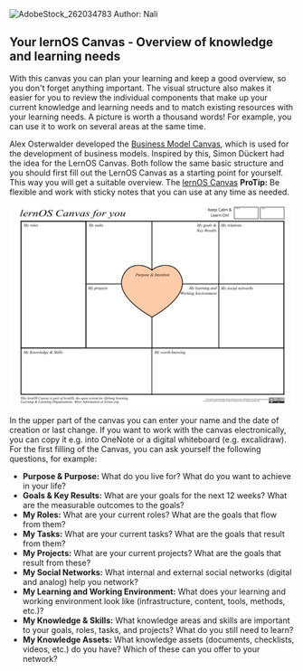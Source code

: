 
![AdobeStock_262034783](https://user-images.githubusercontent.com/117161147/205623406-5585277b-28cc-4203-8834-d681cc14ae12.jpeg)
Author: Nali


## Your lernOS Canvas - Overview of knowledge and learning needs

With this canvas you can plan your learning and keep a good overview, so you don't forget anything important.
The visual structure also makes it easier for you to review the individual components that make up your current knowledge and learning needs and to match existing resources with your learning needs. A picture is worth a thousand words!
For example, you can use it to work on several areas at the same time.

Alex Osterwalder developed the [Business Model Canvas](https://en.wikipedia.org/wiki/Business_Model_Canvas), which is used for the development of business models. Inspired by this, Simon Dückert had the idea for the LernOS Canvas.
Both follow the same basic structure and you should first fill out the LernOS Canvas as a starting point for yourself. This way you will get a suitable overview.
The [lernOS Canvas](https://raw.githubusercontent.com/cogneon/lernos-zettelkasten/main/en/src/images/lernOS-Canvas-for-you-Canvas-de.png)
**ProTip:** Be flexible and work with sticky notes that you can use at any time as needed.

![lernOS Canvas](images/lernOS-Canvas-for-you-Canvas-de.png)

In the upper part of the canvas you can enter your name and the date of creation or last change. If you want to work with the canvas electronically, you can copy it e.g. into OneNote or a digital whiteboard (e.g. excalidraw). For the first filling of the Canvas, you can ask yourself the following questions, for example:

* **Purpose & Purpose:** What do you live for? What do you want to achieve in your life?
* **Goals & Key Results:** What are your goals for the next 12 weeks? What are the measurable outcomes to the goals?
* **My Roles:** What are your current roles? What are the goals that flow from them?
* **My Tasks:** What are your current tasks? What are the goals that result from them?
* **My Projects:** What are your current projects? What are the goals that result from these?
* **My Social Networks:** What internal and external social networks (digital and analog) help you network?
* **My Learning and Working Environment:** What does your learning and working environment look like (infrastructure, content, tools, methods, etc.)?
* **My Knowledge & Skills:** What knowledge areas and skills are important to your goals, roles, tasks, and projects? What do you still need to learn?
* **My Knowledge Assets:** What knowledge assets (documents, checklists, videos, etc.) do you have? Which of these can you offer to your network?


